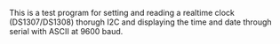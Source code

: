 This is a test program for setting and reading a realtime clock (DS1307/DS1308) thorugh I2C and displaying the time and date through serial with ASCII at 9600 baud.
